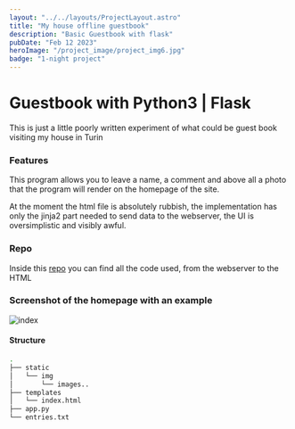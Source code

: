 ```yaml
---
layout: "../../layouts/ProjectLayout.astro"
title: "My house offline guestbook"
description: "Basic Guestbook with flask"
pubDate: "Feb 12 2023"
heroImage: "/project_image/project_img6.jpg"
badge: "1-night project"
---
```


# Guestbook with Python3 | Flask

This is just a little poorly written experiment of what could be guest book visiting my house in Turin

### Features

This program allows you to leave a name, a comment and above all a photo that the program will render on the homepage of the site.

At the moment the html file is absolutely rubbish, the implementation has only the jinja2 part needed to send data to the webserver, the UI is oversimplistic and visibly awful.

### Repo

Inside this [repo](https://github.com/filippo-ferrando/quelli-silenziosi) you can find all the code used, from the webserver to the HTML

### Screenshot of the homepage with an example

![index](https://gist.github.com/filippo-ferrando/bb3e9bcb958f82265936250a1e998309/raw/2c225cccd9b74d941e13e6a157db96d3dd615ff5/guestbook.png)


#### Structure
```bash
.
├── static
│   └── img
│       └── images..
├── templates
│   └── index.html
├── app.py
└── entries.txt
```
